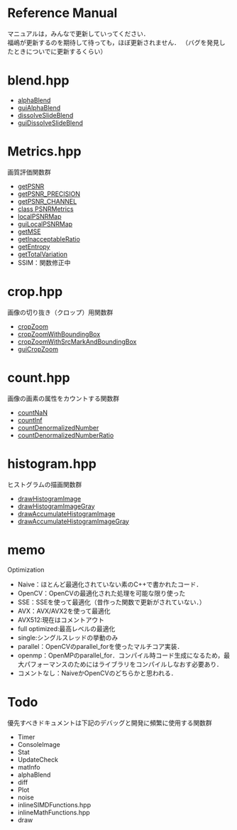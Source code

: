Reference Manual
================

マニュアルは，みんなで更新していってください．  
福嶋が更新するのを期待して待っても，ほぼ更新されません．
（バグを発見したときについでに更新するくらい）

# blend.hpp
* [alphaBlend](blend_jp.md "#alphaBlend")
* [guiAlphaBlend](blend_jp.md "#guiAlphaBlend")
* [dissolveSlideBlend](blend_jp.md "#dissolveSlideBlend")
* [guiDissolveSlideBlend](blend_jp.md "#guiDissolveSlideBlend")

 
# Metrics.hpp
画質評価関数群
 * [getPSNR](metrics_jp.md "#getPSNR")
 * [getPSNR_PRECISION](metrics_jp.md "getPSNR_PRECISION")
 * [getPSNR_CHANNEL](metrics_jp.md "#getPSNR_CHANNEL")
 * [class PSNRMetrics](metrics_jp.md "class PSNRMetrics")
 * [localPSNRMap](metrics_jp.md "localPSNRMap")
 * [guiLocalPSNRMap](metrics_jp.md "guiLocalPSNRMap")
 * [getMSE](metrics_jp.md "#getMSE")
 * [getInacceptableRatio](metrics_jp.md "getInacceptableRatio")
 * [getEntropy](metrics_jp.md "#getEntropy")
 * [getTotalVariation](metrics_jp.md "#getTotalVariation")
 * SSIM：関数修正中
 
# crop.hpp
画像の切り抜き（クロップ）用関数群
 * [cropZoom](crop_jp.md "#cropZoom")
 * [cropZoomWithBoundingBox](crop_jp.md "#cropZoomWithBoundingBox")
 * [cropZoomWithSrcMarkAndBoundingBox](crop_jp.md "#cropZoomWithSrcMarkAndBoundingBox")
 * [guiCropZoom](crop_jp.md "#guiCropZoom")

# count.hpp
画像の画素の属性をカウントする関数群
 * [countNaN](count_jp.md "#countNaN")
 * [countInf](count_jp.md "#countInf")
 * [countDenormalizedNumber](count_jp.md "#countDenormalizedNumber")
 * [countDenormalizedNumberRatio](count_jp.md "#countDenormalizedNumberRatio")

# histogram.hpp
ヒストグラムの描画関数群
 * [drawHistogramImage](histogram_jp.md "#drawHistogramImage")
 * [drawHistogramImageGray](histogram_jp.md "#drawHistogramImageGray")
 * [drawAccumulateHistogramImage](histogram_jp.md "#drawAccumulateHistogramImage")
 * [drawAccumulateHistogramImageGray](histogram_jp.md "#drawAccumulateHistogramImageGray")

# memo
Optimization
* Naive：ほとんど最適化されていない素のC++で書かれたコード．
* OpenCV：OpenCVの最適化された処理を可能な限り使った
* SSE：SSEを使って最適化（昔作った関数で更新がされていない．）
* AVX：AVX/AVX2を使って最適化
* AVX512:現在はコメントアウト
* full optimized:最高レベルの最適化
* single:シングルスレッドの挙動のみ
* parallel：OpenCVのparallel_forを使ったマルチコア実装．
* openmp：OpenMPのparallel_for．コンパイル時コード生成になるため，最大パフォーマンスのためにはライブラリをコンパイルしなおす必要あり．
* コメントなし：NaiveかOpenCVのどちらかと思われる．
# Todo
優先すべきドキュメントは下記のデバッグと開発に頻繁に使用する関数群

* Timer
* ConsoleImage
* Stat
* UpdateCheck
* matInfo
* alphaBlend
* diff
* Plot
* noise
* inlineSIMDFunctions.hpp
* inlineMathFunctions.hpp
* draw